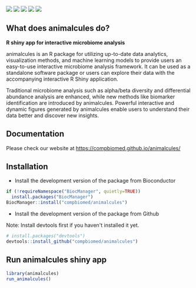 
[![](https://img.shields.io/badge/bioconductor-3.9-3a6378.svg)](https://doi.org/doi:10.18129/B9.bioc.animalcules)
[![](https://img.shields.io/badge/platforms-linux%20%7C%20osx%20%7C%20win-2a89a1.svg)](https://bioconductor.org/checkResults/3.9/bioc-LATEST/animalcules/)
[![](https://img.shields.io/github/last-commit/compbiomed/animalcules.svg)](https://github.com/compbiomed/animalcules/commits/master)
[![](https://img.shields.io/badge/lifecycle-maturing-blue.svg)](https://www.tidyverse.org/lifecycle/#maturing)
[![](https://bioconductor.org/shields/build/devel/bioc/animalcules.svg)](https://bioconductor.org/checkResults/devel/bioc-LATEST/animalcules/)

## What does animalcules do?

**R shiny app for interactive microbiome analysis**

animalcules is an R package for utilizing up-to-date data analytics, visualization methods, and machine learning models to provide users an easy-to-use interactive microbiome analysis framework. It can be used as a standalone software package or users can explore their data with the accompanying interactive R Shiny application. 

Traditional microbiome analysis such as alpha/beta diversity and differential abundance analysis are enhanced, while new methods like biomarker identification are introduced by animalcules. Powerful interactive and dynamic figures generated by animalcules enable users to understand their data better and discover new insights. 

## Documentation

Please check our website at https://compbiomed.github.io/animalcules/

## Installation

* Install the development version of the package from Bioconductor

``` r
if (!requireNamespace("BiocManager", quietly=TRUE))
  install.packages("BiocManager")
BiocManager::install("compbiomed/animalcules")

```

* Install the development version of the package from Github

Note: Install devtools first if you haven't installed it yet. 

``` r
# install.packages("devtools")
devtools::install_github("compbiomed/animalcules")
```

## Run animalcules shiny app

``` r
library(animalcules)
run_animalcules()
```

